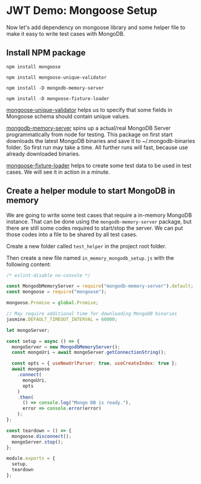 # JWT Demo: Mongoose Setup

Now let's add dependency on mongoose library and some helper file to make it easy to write test cases with MongoDB.

## Install NPM package

```text
npm install mongoose

npm install mongoose-unique-validator

npm install -D mongodb-memory-server

npm install -D mongoose-fixture-loader
```

[mongoose-unique-validator](https://www.npmjs.com/package/mongoose-unique-validator) helps us to specify that some fields in Mongoose schema should contain unique values.

[mongodb-memory-server](https://www.npmjs.com/package/mongodb-memory-server) spins up a actual/real MongoDB Server programmatically from node for testing. This package on first start downloads the latest MongoDB binaries and save it to ~/.mongodb-binaries folder. So first run may take a time. All further runs will fast, because use already downloaded binaries.

[mongoose-fixture-loader](https://www.npmjs.com/package/mongoose-fixture-loader) helps to create some test data to be used in test cases. We will see it in action in a minute.

## Create a helper module to start MongoDB in memory

We are going to write some test cases that require a in-memory MongoDB instance. That can be done using the `mongodb-memory-server` package, but there are still some codes required to start/stop the server. We can put those codes into a file to be shared by all test cases.

Create a new folder called `test_helper` in the project root folder.

Then create a new file named `in_memory_mongodb_setup.js` with the following content:

```javascript
/* eslint-disable no-console */

const MongodbMemoryServer = require("mongodb-memory-server").default;
const mongoose = require("mongoose");

mongoose.Promise = global.Promise;

// May require additional time for downloading MongoDB binaries
jasmine.DEFAULT_TIMEOUT_INTERVAL = 60000;

let mongoServer;

const setup = async () => {
  mongoServer = new MongodbMemoryServer();
  const mongoUri = await mongoServer.getConnectionString();

  const opts = { useNewUrlParser: true, useCreateIndex: true };
  await mongoose
    .connect(
      mongoUri,
      opts
    )
    .then(
      () => console.log("Mongo DB is ready."),
      error => console.error(error)
    );
};

const teardown = () => {
  mongoose.disconnect();
  mongoServer.stop();
};

module.exports = {
  setup,
  teardown
};
```

